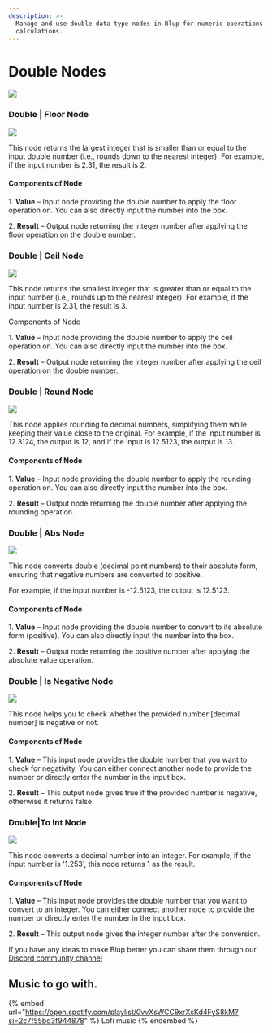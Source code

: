 ```yaml
---
description: >-
  Manage and use double data type nodes in Blup for numeric operations and
  calculations.
---
```


# Double Nodes

![](../../../.gitbook/assets/helper-double.gif)

### Double | Floor Node

![](../../../.gitbook/assets/double-floor.png)

This node returns the largest integer that is smaller than or equal to the input double number (i.e., rounds down to the nearest integer). For example, if the input number is 2.31, the result is 2.

#### Components of Node

1\. **Value** – Input node providing the double number to apply the floor operation on. You can also directly input the number into the box.

2\. **Result** – Output node returning the integer number after applying the floor operation on the double number.

### Double | Ceil Node

![](../../../.gitbook/assets/double-ceil.png)

This node returns the smallest integer that is greater than or equal to the input number (i.e., rounds up to the nearest integer). For example, if the input number is 2.31, the result is 3.

Components of Node

1\. **Value** – Input node providing the double number to apply the ceil operation on. You can also directly input the number into the box.

2\. **Result** – Output node returning the integer number after applying the ceil operation on the double number.

### Double | Round Node

![](../../../.gitbook/assets/double-round.png)

This node applies rounding to decimal numbers, simplifying them while keeping their value close to the original. For example, if the input number is 12.3124, the output is 12, and if the input is 12.5123, the output is 13.

#### Components of Node

1\. **Value** – Input node providing the double number to apply the rounding operation on. You can also directly input the number into the box.

2\. **Result** – Output node returning the double number after applying the rounding operation.

### Double | Abs Node

![](../../../.gitbook/assets/double-abs.png)

This node converts double (decimal point numbers) to their absolute form, ensuring that negative numbers are converted to positive.

For example, if the input number is -12.5123, the output is 12.5123.

#### Components of Node

1\. **Value** – Input node providing the double number to convert to its absolute form (positive). You can also directly input the number into the box.

2\. **Result** – Output node returning the positive number after applying the absolute value operation.

### Double | Is Negative Node

![](../../../.gitbook/assets/double-isnavigative.png)

This node helps you to check whether the provided number \[decimal number] is negative or not.

#### Components of Node

1\. **Value** – This input node provides the double number that you want to check for negativity. You can either connect another node to provide the number or directly enter the number in the input box.

2\. **Result** – This output node gives true if the provided number is negative, otherwise it returns false.

### Double|To Int Node

![](../../../.gitbook/assets/double-toint.png)

This node converts a decimal number into an integer. For example, if the input number is '1.253', this node returns 1 as the result.

#### Components of Node

1\. **Value** – This input node provides the double number that you want to convert to an integer. You can either connect another node to provide the number or directly enter the number in the input box.

2\. **Result** – This output node gives the integer number after the conversion.

If you have any ideas to make Blup better you can share them through our [Discord community channel](https://discord.com/channels/940632966093234176/965313562425823303)

## Music to go with.

{% embed url="https://open.spotify.com/playlist/0vvXsWCC9xrXsKd4FyS8kM?si=2c7f55bd3f944878" %}
Lofi music
{% endembed %}

